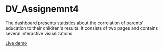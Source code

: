 # DV_Assignemnt4
The dashboard presents statistics about the correlation of parents' education to their children's results. It consists of two pages and contains several interactive visualizations.

[Live demo](https://mateusz64.shinyapps.io/Assignment4/)
